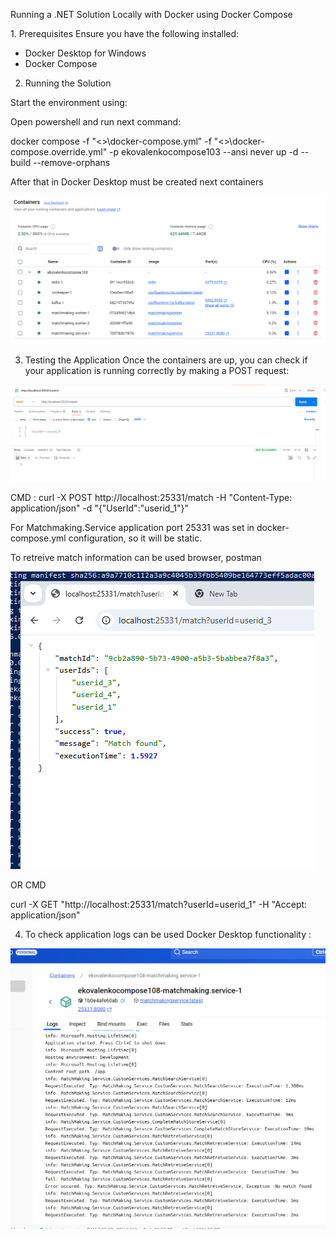 Running a .NET Solution Locally with Docker using Docker Compose

1️.	Prerequisites
Ensure you have the following installed:
- Docker Desktop for Windows
- Docker Compose

2.	Running the Solution

Start the environment using:

Open powershell and run next command:

 docker compose  -f "<<Full-path-to-folder-with code>>\docker-compose.yml" -f "<<Full-path-to-folder-with code>>\docker-compose.override.yml" -p ekovalenkocompose103 --ansi never up -d --build --remove-orphans
 
After that in Docker Desktop must be created next containers  

![GitHub Image](https://raw.githubusercontent.com/evgenkovalenko/images/refs/heads/main/dockercompose-1.png)

 
  
3. Testing the Application
Once the containers are up, you can check if your application is running correctly by making a POST request:

![GitHub Image](https://raw.githubusercontent.com/evgenkovalenko/images/refs/heads/main/AddMatchingSearch-2.png)

CMD :
curl -X POST http://localhost:25331/match -H "Content-Type: application/json" -d "{\"UserId\":\"userid_1\"}"

For Matchmaking.Service application port 25331 was set in docker-compose.yml configuration, so it will be static.


To retreive match information can be used browser, postman    

![GitHub Image](https://raw.githubusercontent.com/evgenkovalenko/images/refs/heads/main/RetreiveMatchingResult-3.png)

OR CMD

curl -X GET "http://localhost:25331/match?userId=userid_1" -H "Accept: application/json"


4. To check application logs can be used Docker Desktop functionality :

![GitHub Image](https://raw.githubusercontent.com/evgenkovalenko/images/refs/heads/main/ServicesLogs-4.png)




 
 
 

